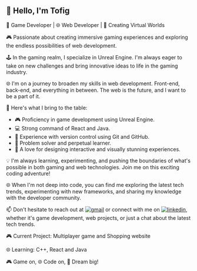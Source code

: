 ## 👋 Hello, I'm Tofig

🚀 Game Developer | 🌐 Web Developer | 🚀 Creating Virtual Worlds

🎮 Passionate about creating immersive gaming experiences and exploring the endless possibilities of web development.

🕹️ In the gaming realm, I specialize in Unreal Engine. I'm always eager to take on new challenges and bring innovative ideas to life in the gaming industry.

🌐 I'm on a journey to broaden my skills in web development. Front-end, back-end, and everything in between. The web is the future, and I want to be a part of it.

🌟 Here's what I bring to the table:
- 🎮 Proficiency in game development using Unreal Engine.
- 💻 Strong command of React and Java.
- 🚢 Experience with version control using Git and GitHub.
- 🧩 Problem solver and perpetual learner.
- 🎨 A love for designing interactive and visually stunning experiences.

💡 I'm always learning, experimenting, and pushing the boundaries of what's possible in both gaming and web technologies. Join me on this exciting coding adventure!

🌐 When I'm not deep into code, you can find me exploring the latest tech trends, experimenting with new frameworks, and sharing my knowledge with the developer community.

📫 Don't hesitate to reach out at [![gmail](https://img.shields.io/badge/Gmail-white?style=for-the-badge&logo=Gmail&logoColor=red)](mailto:agazade.tofiq@gmail.com) or connect with me on [![linkedin](https://img.shields.io/badge/Linkedin-white?style=for-the-badge&logo=Linkedin&logoColor=blue)](https://www.linkedin.com/in/tofig-aghazada/), whether it's game development, web projects, or just a chat about the latest tech trends.

🎮 Current Project: Multiplayer game and Shopping website

🌐 Learning: C++, React and Java

🎮 Game on, 🌐 Code on, 🚀 Dream big!